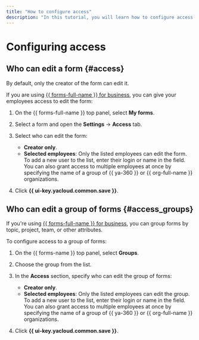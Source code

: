 ```yaml
---
title: "How to configure access"
description: "In this tutorial, you will learn how to configure access to {{ forms-full-name }}."
---
```


# Configuring access

## Who can edit a form {#access}

By default, only the creator of the form can edit it.

If you are using [{{ forms-full-name }} for business](forms-for-org.md), you can give your employees access to edit the form:


1. On the {{ forms-full-name }} top panel, select **My forms**.

1. Select a form and open the **Settings** → **Access** tab.

1. Select who can edit the form:

   * **Creator only**.
   * **Selected employees**: Only the listed employees can edit the form. To add a new user to the list, enter their login or name in the field. You can also grant access to multiple employees at once by specifying the name of a group of {{ ya-360 }} or {{ org-full-name }} organizations.

1. Click **{{ ui-key.yacloud.common.save }}**.

## Who can edit a group of forms {#access_groups}

If you're using [{{ forms-full-name }} for business](forms-for-org.md), you can group forms by topic, project, team, or other attributes.

To configure access to a group of forms:

1. On the {{ forms-name }} top panel, select **Groups**.

1. Choose the group from the list.

1. In the **Access** section, specify who can edit the group of forms:

   * **Creator only**.
   * **Selected employees**: Only the listed employees can edit the group. To add a new user to the list, enter their login or name in the field. You can also grant access to multiple employees at once by specifying the name of a group of {{ ya-360 }} or {{ org-full-name }} organizations.

1. Click **{{ ui-key.yacloud.common.save }}**.

